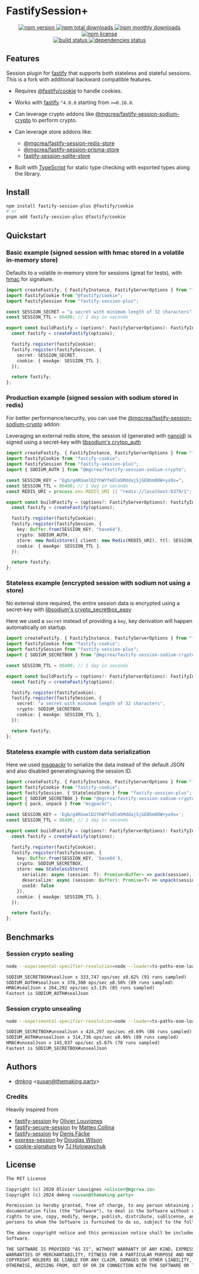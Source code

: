 # FastifySession+

<!-- markdownlint-disable MD033 -->
<p align="center">
  <a href="https://www.npmjs.com/package/fastify-session-plus">
    <img src="https://img.shields.io/npm/v/fastify-session-plus.svg?style=for-the-badge" alt="npm version" />
  </a>
  <a href="https://www.npmjs.com/package/fastify-session-plus">
    <img src="https://img.shields.io/npm/dt/fastify-session-plus.svg?style=for-the-badge" alt="npm total downloads" />
  </a>
  <a href="https://www.npmjs.com/package/fastify-session-plus">
    <img src="https://img.shields.io/npm/dm/fastify-session-plus.svg?style=for-the-badge" alt="npm monthly downloads" />
  </a>
  <a href="https://www.npmjs.com/package/fastify-session-plus">
    <img src="https://img.shields.io/npm/l/fastify-session-plus.svg?style=for-the-badge" alt="npm license" />
  </a>
  <br />
  <a href="https://github.com/dmkng/fastify-session-plus/actions/workflows/main.yml">
    <img src="https://img.shields.io/github/actions/workflow/status/dmkng/fastify-session-plus/main.yml?style=for-the-badge&branch=master" alt="build status" />
  </a>
  <a href="https://depfu.com/github/dmkng/fastify-session-plus">
    <img src="https://img.shields.io/depfu/dependencies/github/dmkng/fastify-session-plus?style=for-the-badge" alt="dependencies status" />
  </a>
</p>
<!-- markdownlint-enable MD037 -->

## Features

Session plugin for [fastify](https://github.com/fastify/fastify) that supports both stateless and stateful sessions. This is a fork with additional backward compatible features.

- Requires [@fastify/cookie](https://github.com/fastify/fastify-cookie) to handle cookies.

- Works with [fastify](https://github.com/fastify/fastify) `^4.0.0` starting from `>=0.16.0`.

- Can leverage crypto addons like
  [@mgcrea/fastify-session-sodium-crypto](https://github.com/mgcrea/fastify-session-sodium-crypto) to perform crypto.

- Can leverage store addons like:

  - [@mgcrea/fastify-session-redis-store](https://github.com/mgcrea/fastify-session-redis-store)
  - [@mgcrea/fastify-session-prisma-store](https://github.com/mgcrea/fastify-session-prisma-store)
  - [fastify-session-sqlite-store](https://github.com/oof2win2/fastify-session-sqlite-store)

- Built with [TypeScript](https://www.typescriptlang.org/) for static type checking with exported types along the
  library.

## Install

```bash
npm install fastify-session-plus @fastify/cookie
# or
pnpm add fastify-session-plus @fastify/cookie
```

## Quickstart

### Basic example (signed session with hmac stored in a volatile in-memory store)

Defaults to a volatile in-memory store for sessions (great for tests), with
[hmac](https://nodejs.org/api/crypto.html#crypto_crypto_createhmac_algorithm_key_options) for signature.

```ts
import createFastify, { FastifyInstance, FastifyServerOptions } from "fastify";
import fastifyCookie from "@fastify/cookie";
import fastifySession from "fastify-session-plus";

const SESSION_SECRET = "a secret with minimum length of 32 characters";
const SESSION_TTL = 86400; // 1 day in seconds

export const buildFastify = (options?: FastifyServerOptions): FastifyInstance => {
  const fastify = createFastify(options);

  fastify.register(fastifyCookie);
  fastify.register(fastifySession, {
    secret: SESSION_SECRET,
    cookie: { maxAge: SESSION_TTL },
  });

  return fastify;
};
```

### Production example (signed session with sodium stored in redis)

For better performance/security, you can use the
[@mgcrea/fastify-session-sodium-crypto](https://github.com/mgcrea/fastify-session-sodium-crypto) addon:

Leveraging an external redis store, the session id (generated with [nanoid](https://github.com/ai/nanoid)) is signed
using a secret-key with
[libsodium's crytpo_auth](https://libsodium.gitbook.io/doc/secret-key_cryptography/secret-key_authentication)

```ts
import createFastify, { FastifyInstance, FastifyServerOptions } from "fastify";
import fastifyCookie from "fastify-cookie";
import fastifySession from "fastify-session-plus";
import { SODIUM_AUTH } from "@mgcrea/fastify-session-sodium-crypto";

const SESSION_KEY = "Egb/g4RUumlD2YhWYfeDlm5MddajSjGEBhm0OW+yo9s=";
const SESSION_TTL = 86400; // 1 day in seconds
const REDIS_URI = process.env.REDIS_URI || "redis://localhost:6379/1";

export const buildFastify = (options?: FastifyServerOptions): FastifyInstance => {
  const fastify = createFastify(options);

  fastify.register(fastifyCookie);
  fastify.register(fastifySession, {
    key: Buffer.from(SESSION_KEY, "base64"),
    crypto: SODIUM_AUTH,
    store: new RedisStore({ client: new Redis(REDIS_URI), ttl: SESSION_TTL }),
    cookie: { maxAge: SESSION_TTL },
  });

  return fastify;
};
```

### Stateless example (encrypted session with sodium not using a store)

No external store required, the entire session data is encrypted using a secret-key with
[libsodium's crypto_secretbox_easy](https://libsodium.gitbook.io/doc/secret-key_cryptography/secretbox)

Here we used a `secret` instead of providing a `key`, key derivation will happen automatically on startup.

```ts
import createFastify, { FastifyInstance, FastifyServerOptions } from "fastify";
import fastifyCookie from "fastify-cookie";
import fastifySession from "fastify-session-plus";
import { SODIUM_SECRETBOX } from "@mgcrea/fastify-session-sodium-crypto";

const SESSION_TTL = 86400; // 1 day in seconds

export const buildFastify = (options?: FastifyServerOptions): FastifyInstance => {
  const fastify = createFastify(options);

  fastify.register(fastifyCookie);
  fastify.register(fastifySession, {
    secret: "a secret with minimum length of 32 characters",
    crypto: SODIUM_SECRETBOX,
    cookie: { maxAge: SESSION_TTL },
  });

  return fastify;
};
```

### Stateless example with custom data serialization

Here we used [msgpackr](https://npm.im/msgpackr) to serialize the data instead of the default JSON and also disabled generating/saving the session ID.

```ts
import createFastify, { FastifyInstance, FastifyServerOptions } from "fastify";
import fastifyCookie from "fastify-cookie";
import fastifySession, { StatelessStore } from "fastify-session-plus";
import { SODIUM_SECRETBOX } from "@mgcrea/fastify-session-sodium-crypto";
import { pack, unpack } from "msgpackr";

const SESSION_KEY = 'Egb/g4RUumlD2YhWYfeDlm5MddajSjGEBhm0OW+yo9s=';
const SESSION_TTL = 86400; // 1 day in seconds

export const buildFastify = (options?: FastifyServerOptions): FastifyInstance => {
  const fastify = createFastify(options);

  fastify.register(fastifyCookie);
  fastify.register(fastifySession, {
    key: Buffer.from(SESSION_KEY, 'base64'),
    crypto: SODIUM_SECRETBOX,
    store: new StatelessStore({
      serialize: async (session: T): Promise<Buffer> => pack(session),
      deserialize: async (session: Buffer): Promise<T> => unpack(session),
      useId: false
    }),
    cookie: { maxAge: SESSION_TTL },
  });

  return fastify;
};
```

## Benchmarks

### Session crypto sealing

```sh
node --experimental-specifier-resolution=node --loader=ts-paths-esm-loader/transpile-only --no-warnings test/benchmark/cryptoSeal.ts
```

```txt
SODIUM_SECRETBOX#sealJson x 333,747 ops/sec ±0.62% (91 runs sampled)
SODIUM_AUTH#sealJson x 376,300 ops/sec ±0.50% (89 runs sampled)
HMAC#sealJson x 264,292 ops/sec ±3.13% (85 runs sampled)
Fastest is SODIUM_AUTH#sealJson
```

### Session crypto unsealing

```sh
node --experimental-specifier-resolution=node --loader=ts-paths-esm-loader/transpile-only --no-warnings test/benchmark/cryptoUnseal.ts
```

```txt
SODIUM_SECRETBOX#unsealJson x 424,297 ops/sec ±0.69% (86 runs sampled)
SODIUM_AUTH#unsealJson x 314,736 ops/sec ±0.96% (89 runs sampled)
HMAC#unsealJson x 145,037 ops/sec ±5.67% (78 runs sampled)
Fastest is SODIUM_SECRETBOX#unsealJson
```

## Authors

- [dmkng](https://github.com/dmkng) <<susan@themaking.party>>

### Credits

Heavily inspired from

- [fastify-session](https://github.com/mgcrea/fastify-session) by
  [Olivier Louvignes](https://github.com/mgcrea)
- [fastify-secure-session](https://github.com/fastify/fastify-secure-session) by
  [Matteo Collina](https://github.com/mcollina)
- [fastify-session](https://github.com/SerayaEryn/fastify-session) by [Denis Fäcke](https://github.com/SerayaEryn)
- [express-session](https://github.com/expressjs/session) by [Douglas Wilson](https://github.com/dougwilson)
- [cookie-signature](https://github.com/tj/node-cookie-signature) by [TJ Holowaychuk](https://github.com/tj)

## License

```md
The MIT License

Copyright (c) 2020 Olivier Louvignes <olivier@mgcrea.io>
Copyright (c) 2024 dmkng <susan@themaking.party>

Permission is hereby granted, free of charge, to any person obtaining a copy of this software and associated
documentation files (the "Software"), to deal in the Software without restriction, including without limitation the
rights to use, copy, modify, merge, publish, distribute, sublicense, and/or sell copies of the Software, and to permit
persons to whom the Software is furnished to do so, subject to the following conditions:

The above copyright notice and this permission notice shall be included in all copies or substantial portions of the
Software.

THE SOFTWARE IS PROVIDED "AS IS", WITHOUT WARRANTY OF ANY KIND, EXPRESS OR IMPLIED, INCLUDING BUT NOT LIMITED TO THE
WARRANTIES OF MERCHANTABILITY, FITNESS FOR A PARTICULAR PURPOSE AND NONINFRINGEMENT. IN NO EVENT SHALL THE AUTHORS OR
COPYRIGHT HOLDERS BE LIABLE FOR ANY CLAIM, DAMAGES OR OTHER LIABILITY, WHETHER IN AN ACTION OF CONTRACT, TORT OR
OTHERWISE, ARISING FROM, OUT OF OR IN CONNECTION WITH THE SOFTWARE OR THE USE OR OTHER DEALINGS IN THE SOFTWARE.
```
